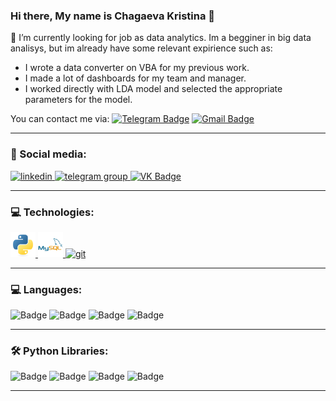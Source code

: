 ### Hi there, My name is Chagaeva Kristina 👋

<!--
**kioneta/kioneta** is a ✨ _special_ ✨ repository because its `README.md` (this file) appears on your GitHub profile.

Here are some ideas to get you started:

- 🔭 I’m currently working on ...
- 🌱 I’m currently learning ...
- 👯 I’m looking to collaborate on ...
- 🤔 I’m looking for help with ...
- 💬 Ask me about ...
- 📫 How to reach me: ...
- 😄 Pronouns: ...
- ⚡ Fun fact: ...
-->
🔭 I’m currently looking for job as data analytics.
 Im a begginer in big data analisys, but im already have some relevant expirience such as:
-  I wrote a data converter on VBA for my previous work.
-  I made a lot of dashboards for my team and manager. 
-  I worked directly with LDA model and selected the appropriate parameters for the model.

You can contact me via:  [![Telegram Badge](https://img.shields.io/badge/-chagaevakristina-blue?style=flat&logo=Telegram&logoColor=white)](https://t.me/kioneta)             [![Gmail Badge](https://img.shields.io/badge/-Mail-blue?style=flat&logo=Mail&logoColor=white)](mailto:ymnuc@mail.ru)


---

### 🤝 Social media:

  <div id="badges">
    <a href="https://www.linkedin.com/in/kristina-chagaeva-53a398205/" target="_blank">
      <img src="https://cdn-icons-png.flaticon.com/512/2504/2504799.png" width="40" height="40" alt="linkedin" />
    </a>
    <a href="https://t.me/kioneta" target="_blank">
      <img src="https://cdn-icons-png.flaticon.com/512/2111/2111646.png" width="40" height="40" alt="telegram group" />
    </a>
    <a href="https://vk.com/kriistiinka96" target="_blank">
      <img src="https://cdn-icons-png.flaticon.com/512/145/145813.png" width="40" height="40" alt="VK Badge"/>
    </a> 
  </div>
  
  
---

### 💻 Technologies:

<div>
<p align="left">
 <a href="https://www.python.org" target="_blank" rel="noreferrer"> <img src="https://raw.githubusercontent.com/devicons/devicon/master/icons/python/python-original.svg" title="python" alt="python" width="40" height="40"/> </a> 
 <a href="https://www.mysql.com/" target="_blank" rel="noreferrer"> <img src="https://raw.githubusercontent.com/devicons/devicon/master/icons/mysql/mysql-original-wordmark.svg" title="mysql" alt="mysql" width="40" height="40"/> </a> 
 <a href="https://git-scm.com/" target="_blank" rel="noreferrer"> <img src="https://www.vectorlogo.zone/logos/git-scm/git-scm-icon.svg"  title="git"  alt="git" width="40" height="40"/> </a> 
</div>
  
  
 ---

### 💻 Languages:

![Badge](https://img.shields.io/badge/-SQL-blue?style=flat&logo=SQL&logoColor=white)
![Badge](https://img.shields.io/badge/-Python-blue?style=flat&logo=Python&logoColor=white)
![Badge](https://img.shields.io/badge/-VBA-blue?style=flat&logo=VBA&logoColor=white)
![Badge](https://img.shields.io/badge/-R-blue?style=flat&logo=R&logoColor=white)


---

### 🛠 Python Libraries:

![Badge](https://img.shields.io/badge/-Pandas-blue?style=flat&logo=Pandas&logoColor=white)
![Badge](https://img.shields.io/badge/-Numpay-blue?style=flat&logo=Numpay&logoColor=white)
![Badge](https://img.shields.io/badge/-matplotlib-blue?style=flat&logo=matplotlib&logoColor=white)
![Badge](https://img.shields.io/badge/-seaborn-blue?style=flat&logo=seaborn&logoColor=white)

---
